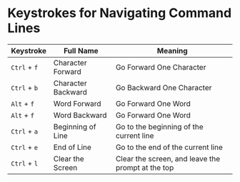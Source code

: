 # Keystrokes for Navigating Command Lines

| Keystroke    | Full Name          | Meaning                                           |
| ------------ | ------------------ | ------------------------------------------------- |
| `Ctrl` + `f` | Character Forward  | Go Forward One Character                          |
| `Ctrl` + `b` | Character Backward | Go Backward One Character                         |
| `Alt` + `f`  | Word Forward       | Go Forward One Word                               |
| `Alt` + `f`  | Word Backward      | Go Forward One Word                               |
| `Ctrl` + `a` | Beginning of Line  | Go to the beginning of the current line           |
| `Ctrl` + `e` | End of Line        | Go to the end of the current line                 |
| `Ctrl` + `l` | Clear the Screen   | Clear the screen, and leave the prompt at the top |


